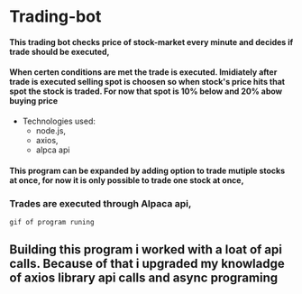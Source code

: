 # Trading-bot


 #### This trading bot checks price of stock-market every minute and decides if trade should be executed,

 #### When certen conditions are met the trade is executed. Imidiately after trade is executed selling spot is choosen so when stock's price hits that spot the stock is traded. For now that spot is 10% below and 20% abow buying price



 * Technologies used:
	* node.js,
	* axios,
	* alpca api


  #### This program can be expanded by adding option to trade mutiple stocks at once, for now it is only possible to trade one stock at once,



 ### Trades are executed through Alpaca api, 


	gif of program runing




  ## Building this program i worked with a loat of api calls. Because of that i upgraded my knowladge of axios library api calls and async programing

